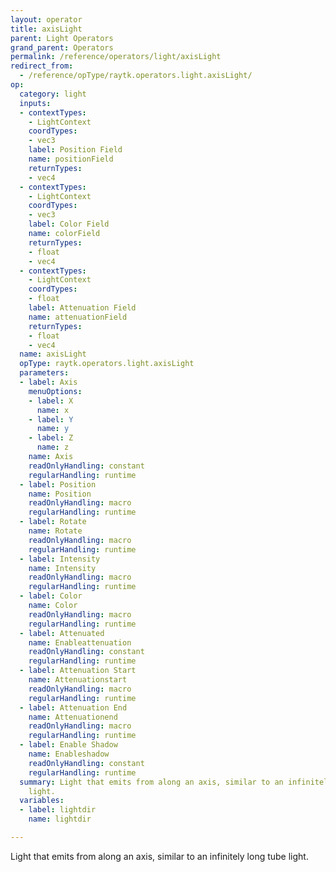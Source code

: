 ```yaml
---
layout: operator
title: axisLight
parent: Light Operators
grand_parent: Operators
permalink: /reference/operators/light/axisLight
redirect_from:
  - /reference/opType/raytk.operators.light.axisLight/
op:
  category: light
  inputs:
  - contextTypes:
    - LightContext
    coordTypes:
    - vec3
    label: Position Field
    name: positionField
    returnTypes:
    - vec4
  - contextTypes:
    - LightContext
    coordTypes:
    - vec3
    label: Color Field
    name: colorField
    returnTypes:
    - float
    - vec4
  - contextTypes:
    - LightContext
    coordTypes:
    - float
    label: Attenuation Field
    name: attenuationField
    returnTypes:
    - float
    - vec4
  name: axisLight
  opType: raytk.operators.light.axisLight
  parameters:
  - label: Axis
    menuOptions:
    - label: X
      name: x
    - label: Y
      name: y
    - label: Z
      name: z
    name: Axis
    readOnlyHandling: constant
    regularHandling: runtime
  - label: Position
    name: Position
    readOnlyHandling: macro
    regularHandling: runtime
  - label: Rotate
    name: Rotate
    readOnlyHandling: macro
    regularHandling: runtime
  - label: Intensity
    name: Intensity
    readOnlyHandling: macro
    regularHandling: runtime
  - label: Color
    name: Color
    readOnlyHandling: macro
    regularHandling: runtime
  - label: Attenuated
    name: Enableattenuation
    readOnlyHandling: constant
    regularHandling: runtime
  - label: Attenuation Start
    name: Attenuationstart
    readOnlyHandling: macro
    regularHandling: runtime
  - label: Attenuation End
    name: Attenuationend
    readOnlyHandling: macro
    regularHandling: runtime
  - label: Enable Shadow
    name: Enableshadow
    readOnlyHandling: constant
    regularHandling: runtime
  summary: Light that emits from along an axis, similar to an infinitely long tube
    light.
  variables:
  - label: lightdir
    name: lightdir

---
```



Light that emits from along an axis, similar to an infinitely long tube light.